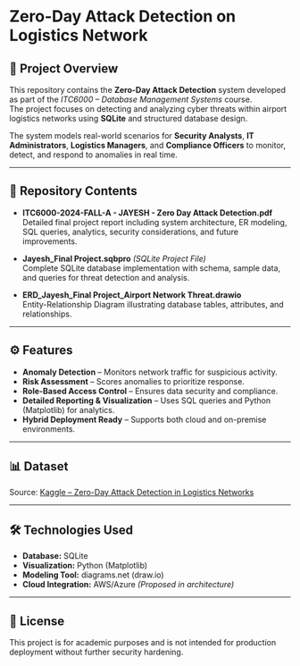 # Zero-Day Attack Detection on Logistics Network  

## 📌 Project Overview  
This repository contains the **Zero-Day Attack Detection** system developed as part of the *ITC6000 – Database Management Systems* course.  
The project focuses on detecting and analyzing cyber threats within airport logistics networks using **SQLite** and structured database design.  

The system models real-world scenarios for **Security Analysts**, **IT Administrators**, **Logistics Managers**, and **Compliance Officers** to monitor, detect, and respond to anomalies in real time.  

---

## 📂 Repository Contents  
- **ITC6000-2024-FALL-A - JAYESH - Zero Day Attack Detection.pdf**  
  Detailed final project report including system architecture, ER modeling, SQL queries, analytics, security considerations, and future improvements.  

- **Jayesh_Final Project.sqbpro** *(SQLite Project File)*  
  Complete SQLite database implementation with schema, sample data, and queries for threat detection and analysis.  

- **ERD_Jayesh_Final Project_Airport Network Threat.drawio**  
  Entity-Relationship Diagram illustrating database tables, attributes, and relationships.  

---

## ⚙ Features  
- **Anomaly Detection** – Monitors network traffic for suspicious activity.  
- **Risk Assessment** – Scores anomalies to prioritize response.  
- **Role-Based Access Control** – Ensures data security and compliance.  
- **Detailed Reporting & Visualization** – Uses SQL queries and Python (Matplotlib) for analytics.  
- **Hybrid Deployment Ready** – Supports both cloud and on-premise environments.  

---

## 📊 Dataset  
Source: [Kaggle – Zero-Day Attack Detection in Logistics Networks](https://www.kaggle.com/datasets/datasetengineer/zero-day-attack-detection-in-logistics-networks)  

---

## 🛠 Technologies Used  
- **Database:** SQLite  
- **Visualization:** Python (Matplotlib)  
- **Modeling Tool:** diagrams.net (draw.io)  
- **Cloud Integration:** AWS/Azure *(Proposed in architecture)*  

---

## 📜 License  
This project is for academic purposes and is not intended for production deployment without further security hardening.  
